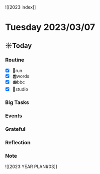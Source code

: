 ![[2023 index]]
# Tuesday 2023/03/07
## ☀Today
### Routine
- [x] 🏃run
- [x] 🆎words
- [x] 📻bbc
- [x] 📘studio
### Big Tasks
### Events
### Grateful
### Reflection
### Note

![[2023 YEAR PLAN#03]]